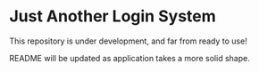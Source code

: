 # Just Another Login System
This repository is under development, and far from ready to use!

README will be updated as application takes a more solid shape.